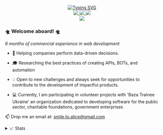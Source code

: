 
<p align="center">
<a href="https://git.io/typing-svg"><img src="https://readme-typing-svg.demolab.com?font=Fira+Code&size=18&duration=2000&pause=100&color=F7931A&multiline=true&width=500&height=80&lines=Viktor+Bazar;Python+Backend+Developer;FastAPI+%7C+Flask+%7C+Aiogram" alt="Typing SVG" /></a>

<br/>
<a href="https://smile4alice.com/about">
    <img src="https://img.shields.io/badge/about-CV-red?style=flat-square">
</a>  
<a href="https://www.linkedin.com/in/smile4alice/">
    <img src="https://img.shields.io/badge/-Linkedin-blue?style=flat-square&logo=linkedin">
</a>
<a href="mailto:smile.to.alice@gmail.com">
    <img src="https://img.shields.io/badge/-Email-red?style=flat-square&logo=gmail&logoColor=white">
</a>
<br/> 

<a href="https://github.com/dioptx">
    <img src="https://github-stats-alpha.vercel.app/api?username=smile4alice&cc=22272e&tc=37BCF6&ic=fff&bc=0000">
</a>


</p>


### 🛸 Welcome aboard! 🛸

*6 months of commercial experience in web development*

* 🧠 Helping companies perform data-driven decisions.

* 🎓 Researching the best practices of creating APIs, BOTs, and automation

* 💡 Open to new challenges and always seek for opportunities to contribute to the development of impactful products.

* 💻 Currently, I am participating in volunteer projects with 'Baza Trainee Ukraine' an organization dedicated to developing software for the public sector, charitable foundations, government enterprises

📫 Drop me an email at: smile.to.alice@gmail.com


<details>
<summary>📈 Stats</summary>
<br>
My Github Stats

![](http://github-profile-summary-cards.vercel.app/api/cards/profile-details?username=smile4alice&theme=dracula)

![](http://github-profile-summary-cards.vercel.app/api/cards/repos-per-language?username=smile4alice&theme=dracula) 
![](http://github-profile-summary-cards.vercel.app/api/cards/most-commit-language?username=smile4alice&theme=dracula)


<br>
Currently Coding & Listening to:

[![spotify-github-profile](https://spotify-github-profile.vercel.app/api/view?uid=8lfcqchczhlqaebspjylmepyl&cover_image=true&theme=default&show_offline=false&background_color=121212&interchange=false)](https://github.com/kittinan/spotify-github-profile)

</details>